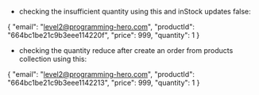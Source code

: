 - checking the insufficient quantity using this and inStock updates false:

{
    "email": "level2@programming-hero.com",
    "productId": "664bc1be21c9b3eee114220f",
    "price": 999,
    "quantity": 1
}

- checking the quantity reduce after create an order from products collection using this:

{
    "email": "level2@programming-hero.com",
    "productId": "664bc1be21c9b3eee1142213",
    "price": 999,
    "quantity": 1
}




